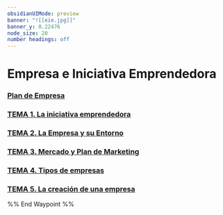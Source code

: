```yaml
---
obsidianUIMode: preview
banner: "![[eie.jpg]]"
banner_y: 0.22476
node_size: 20
number headings: off
---
```


# Empresa e Iniciativa Emprendedora

### [Plan de Empresa](Práctica/Proyecto/Plan%20de%20Empresa.md)

### [TEMA 1. La iniciativa emprendedora](Teoría/TEMA%201.%20La%20iniciativa%20emprendedora.md)

### [TEMA 2. La Empresa y su Entorno](Teoría/TEMA%202.%20La%20Empresa%20y%20su%20Entorno.md)

### [TEMA 3. Mercado y Plan de Marketing](Teoría/TEMA%203.%20Mercado%20y%20Plan%20de%20Marketing.md)

### [TEMA 4. Tipos de empresas](Teoría/TEMA%204.%20Tipos%20de%20empresas.md)

### [TEMA 5. La creación de una empresa](Teoría/TEMA%205.%20La%20creación%20de%20una%20empresa.md)

%% End Waypoint %%